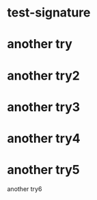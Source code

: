 # test-signature
# another try
# another try2
# another try3
# another try4
# another try5
another try6
